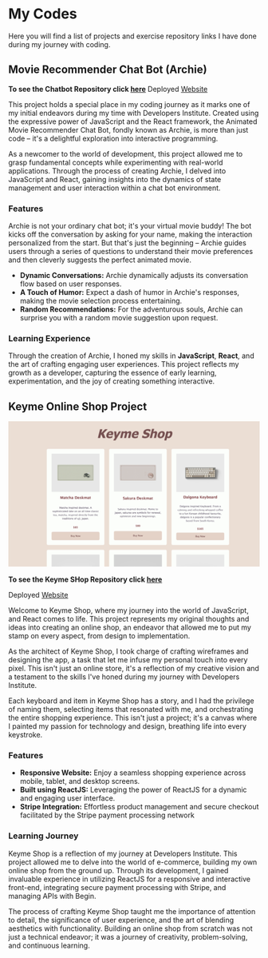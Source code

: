 # My Codes

Here you will find a list of projects and exercise repository links I have done during my journey with coding.

## Movie Recommender Chat Bot (Archie)

**To see the Chatbot Repository click [here](https://github.com/Developers-Institute-Classrooms/01-project---build-a-chatbot-Kahayla)**
Deployed [Website](https://build-a-chatbot-t46u.onrender.com)

This project holds a special place in my coding journey as it marks one of my initial endeavors during my time with Developers Institute. Created using the expressive power of JavaScript and the React framework, the Animated Movie Recommender Chat Bot, fondly known as Archie, is more than just code – it's a delightful exploration into interactive programming.

As a newcomer to the world of development, this project allowed me to grasp fundamental concepts while experimenting with real-world applications. Through the process of creating Archie, I delved into JavaScript and React, gaining insights into the dynamics of state management and user interaction within a chat bot environment.

### Features

Archie is not your ordinary chat bot; it's your virtual movie buddy! The bot kicks off the conversation by asking for your name, making the interaction personalized from the start. But that's just the beginning – Archie guides users through a series of questions to understand their movie preferences and then cleverly suggests the perfect animated movie.

- **Dynamic Conversations:** Archie dynamically adjusts its conversation flow based on user responses.
- **A Touch of Humor:** Expect a dash of humor in Archie's responses, making the movie selection process entertaining.
- **Random Recommendations:** For the adventurous souls, Archie can surprise you with a random movie suggestion upon request.

### Learning Experience

Through the creation of Archie, I honed my skills in **JavaScript**, **React**, and the art of crafting engaging user experiences. This project reflects my growth as a developer, capturing the essence of early learning, experimentation, and the joy of creating something interactive.

## Keyme Online Shop Project

![Keyme Shop](images/Keyme-shop.png)

**To see the Keyme SHop Repository click [here](https://github.com/Developers-Institute-Classrooms/01-project---online-shop-individual-Kahayla)**

Deployed [Website](https://react-online-shop-keyme-shop.onrender.com)

Welcome to Keyme Shop, where my journey into the world of JavaScript, and React comes to life. This project represents my original thoughts and ideas into creating an online shop, an endeavor that allowed me to put my stamp on every aspect, from design to implementation.

As the architect of Keyme Shop, I took charge of crafting wireframes and designing the app, a task that let me infuse my personal touch into every pixel. This isn't just an online store, it's a reflection of my creative vision and a testament to the skills I've honed during my journey with Developers Institute.

Each keyboard and item in Keyme Shop has a story, and I had the privilege of naming them, selecting items that resonated with me, and orchestrating the entire shopping experience. This isn't just a project; it's a canvas where I painted my passion for technology and design, breathing life into every keystroke.

### Features

- **Responsive Website:** Enjoy a seamless shopping experience across mobile, tablet, and desktop screens.
- **Built using ReactJS:** Leveraging the power of ReactJS for a dynamic and engaging user interface.
- **Stripe Integration:** Effortless product management and secure checkout facilitated by the Stripe payment processing network

### Learning Journey

Keyme Shop is a reflection of my journey at Developers Institute. This project allowed me to delve into the world of e-commerce, building my own online shop from the ground up. Through its development, I gained invaluable experience in utilizing ReactJS for a responsive and interactive front-end, integrating secure payment processing with Stripe, and managing APIs with Begin.

The process of crafting Keyme Shop taught me the importance of attention to detail, the significance of user experience, and the art of blending aesthetics with functionality. Building an online shop from scratch was not just a technical endeavor; it was a journey of creativity, problem-solving, and continuous learning.
